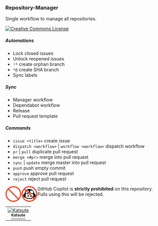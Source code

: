 ### Repository-Manager

Single workflow to manage all repositories.

[![Creative Commons License](https://i.creativecommons.org/l/by-nc-sa/4.0/88x31.png)](http://creativecommons.org/licenses/by-nc-sa/4.0/)

##### Automations

 * Lock closed issues
 * Unlock reopened issues
 * `!*` create orphan branch
 * `*@` create SHA branch
 * Sync labels

##### Sync

 * Manager workflow
 * Dependabot workflow
 * Release
 * Pull request template

##### Commands

 * `issue <title>` create issue
 * `dispatch <workflow>` | `workflow <workflow>` dispatch workflow
 * `pr` | `pull` duplicate pull request
 * `merge <#pr>` merge into pull request
 * `sync` | `update` merge master into pull request
 * `push` push empty commit
 * `approve` approve pull request
 * `reject` reject pull request

<!-- Copilot -->
<table>
    <img alt="GitHub Copilot" align="left" src="https://raw.githubusercontent.com/KatsuteDev/.github/main/profile/copilot-dark.png#gh-dark-mode-only" width="50">
    <img alt="GitHub Copilot" align="left" src="https://raw.githubusercontent.com/KatsuteDev/.github/main/profile/copilot-light.png#gh-light-mode-only" width="50">
    <p>GitHub Copilot is <b>strictly prohibited</b> on this repository.<br>Pulls using this will be rejected.</p>
</table>
<!-- Copilot -->

<!-- Contributors -->
<div align="center">
    <table>
        <tr>
            <td align="center">
                <a href="https://https.github.com/Katsute">
                    <img src="https://avatars.githubusercontent.com/u/58778985?v=4" width="100" alt="Katsute">
                    <br>
                    <sup><b>Katsute</b></sup>
                </a>
            </td>
        </tr>
    </table>
</div>
<!-- Contributors -->